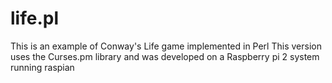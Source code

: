 # life.pl
This is an example of Conway's Life game implemented in Perl
This version uses the Curses.pm library and was developed on a Raspberry pi 2 system running raspian

